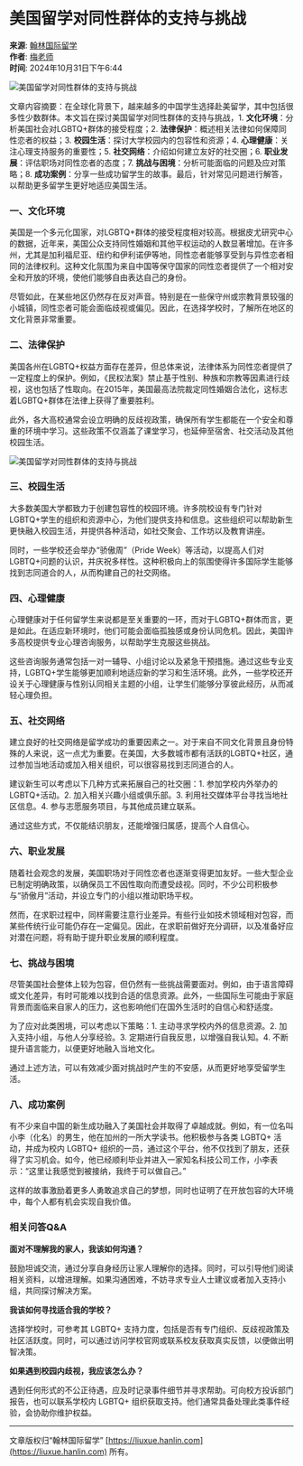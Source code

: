# 美国留学对同性群体的支持与挑战

**来源**: [翰林国际留学](https://liuxue.hanlin.com/p/79098.html)  
**作者**: [梅老师](https://liuxue.hanlin.com/user/1)  
**时间**: 2024年10月31日下午6:44  

![美国留学对同性群体的支持与挑战](http://liuxue.hanlin.com/wp-content/uploads/2024/06/America13.jpg)

文章内容摘要：在全球化背景下，越来越多的中国学生选择赴美留学，其中包括很多性少数群体。本文旨在探讨美国留学对同性群体的支持与挑战，1. **文化环境**：分析美国社会对LGBTQ+群体的接受程度；2. **法律保护**：概述相关法律如何保障同性恋者的权益；3. **校园生活**：探讨大学校园内的包容性和资源；4. **心理健康**：关注心理支持服务的重要性；5. **社交网络**：介绍如何建立友好的社交圈；6. **职业发展**：评估职场对同性恋者的态度；7. **挑战与困境**：分析可能面临的问题及应对策略；8. **成功案例**：分享一些成功留学生的故事。最后，针对常见问题进行解答，以帮助更多留学生更好地适应美国生活。

### 一、文化环境

美国是一个多元化国家，对LGBTQ+群体的接受程度相对较高。根据皮尤研究中心的数据，近年来，美国公众支持同性婚姻和其他平权运动的人数显著增加。在许多州，尤其是加利福尼亚、纽约和伊利诺伊等地，同性恋者能够享受到与异性恋者相同的法律权利。这种文化氛围为来自中国等保守国家的同性恋者提供了一个相对安全和开放的环境，使他们能够自由表达自己的身份。

尽管如此，在某些地区仍然存在反对声音。特别是在一些保守州或宗教背景较强的小城镇，同性恋者可能会面临歧视或偏见。因此，在选择学校时，了解所在地区的文化背景非常重要。

### 二、法律保护

美国各州在LGBTQ+权益方面存在差异，但总体来说，法律体系为同性恋者提供了一定程度上的保护。例如，《民权法案》禁止基于性别、种族和宗教等因素进行歧视，这也包括了性取向。在2015年，美国最高法院裁定同性婚姻合法化，这标志着LGBTQ+群体在法律上获得了重要胜利。

此外，各大高校通常会设立明确的反歧视政策，确保所有学生都能在一个安全和尊重的环境中学习。这些政策不仅涵盖了课堂学习，也延伸至宿舍、社交活动及其他校园生活。

![美国留学对同性群体的支持与挑战](http://liuxue.hanlin.com/wp-content/uploads/2024/06/America202.jpg)

### 三、校园生活

大多数美国大学都致力于创建包容性的校园环境。许多院校设有专门针对LGBTQ+学生的组织和资源中心，为他们提供支持和信息。这些组织可以帮助新生更快融入校园生活，并提供各种活动，如社交聚会、工作坊以及教育讲座。

同时，一些学校还会举办“骄傲周”（Pride Week）等活动，以提高人们对LGBTQ+问题的认识，并庆祝多样性。这种积极向上的氛围使得许多国际学生能够找到志同道合的人，从而构建自己的社交网络。

### 四、心理健康

心理健康对于任何留学生来说都是至关重要的一环，而对于LGBTQ+群体而言，更是如此。在适应新环境时，他们可能会面临孤独感或身份认同危机。因此，美国许多高校提供专业心理咨询服务，以帮助学生克服这些挑战。

这些咨询服务通常包括一对一辅导、小组讨论以及紧急干预措施。通过这些专业支持，LGBTQ+学生能够更加顺利地适应新的学习和生活环境。此外，一些学校还开设关于心理健康与性别认同相关主题的小组，让学生们能够分享彼此经历，从而减轻心理负担。

### 五、社交网络

建立良好的社交网络是留学成功的重要因素之一。对于来自不同文化背景且身份特殊的人来说，这一点尤为重要。在美国，大多数城市都有活跃的LGBTQ+社区，通过参加当地活动或加入相关组织，可以很容易找到志同道合的人。

建议新生可以考虑以下几种方式来拓展自己的社交圈：1. 参加学校内外举办的LGBTQ+活动。2. 加入相关兴趣小组或俱乐部。3. 利用社交媒体平台寻找当地社区信息。4. 参与志愿服务项目，与其他成员建立联系。

通过这些方式，不仅能结识朋友，还能增强归属感，提高个人自信心。

### 六、职业发展

随着社会观念的发展，美国职场对于同性恋者也逐渐变得更加友好。一些大型企业已制定明确政策，以确保员工不因性取向而遭受歧视。同时，不少公司积极参与“骄傲月”活动，并设立专门的小组以推动职场平权。

然而，在求职过程中，同样需要注意行业差异。有些行业如技术领域相对包容，而某些传统行业可能仍存在一定偏见。因此，在求职前做好充分调研，以及准备好应对潜在问题，将有助于提升职业发展的顺利程度。

### 七、挑战与困境

尽管美国社会整体上较为包容，但仍然有一些挑战需要面对。例如，由于语言障碍或文化差异，有时可能难以找到合适的信息资源。此外，一些国际生可能由于家庭背景而面临来自家人的压力，这也影响他们在国外生活时的自信心和舒适度。

为了应对此类困境，可以考虑以下策略：1. 主动寻求学校内外的信息资源。2. 加入支持小组，与他人分享经验。3. 定期进行自我反思，以增强自我认知。4. 不断提升语言能力，以便更好地融入当地文化。

通过上述方法，可以有效减少面对挑战时产生的不安感，从而更好地享受留学生活。

### 八、成功案例

有不少来自中国的新生成功融入了美国社会并取得了卓越成就。例如，有一位名叫小李（化名）的男生，他在加州的一所大学读书。他积极参与各类 LGBTQ+ 活动，并成为校内 LGBTQ+ 组织的一员，通过这个平台，他不仅找到了朋友，还获得了实习机会。如今，他已经顺利毕业并进入一家知名科技公司工作，小李表示：“这里让我感觉到被接纳，我终于可以做自己。”

这样的故事激励着更多人勇敢追求自己的梦想，同时也证明了在开放包容的大环境中，每个人都有机会实现自我价值。

### 相关问答Q&A

**面对不理解我的家人，我该如何沟通？**

鼓励坦诚交流，通过分享自身经历让家人理解你的选择。同时，可以引导他们阅读相关资料，以增进理解。如果沟通困难，不妨寻求专业人士建议或者加入支持小组，共同探讨解决方案。

**我该如何寻找适合我的学校？**

选择学校时，可参考其 LGBTQ+ 支持力度，包括是否有专门组织、反歧视政策及社区活跃度。同时，可以通过访问学校官网或联系校友获取真实反馈，以便做出明智决策。

**如果遇到校园内歧视，我应该怎么办？**

遇到任何形式的不公正待遇，应及时记录事件细节并寻求帮助。可向校方投诉部门报告，也可以联系学校内 LGBTQ+ 组织获取支持。他们通常具备处理此类事件经验，会协助你维护权益。

---

文章版权归“翰林国际留学” [https://liuxue.hanlin.com](https://liuxue.hanlin.com) 所有。